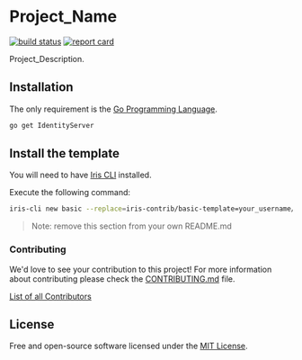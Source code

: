 # Project_Name

[![build status](https://img.shields.io/travis/iris-contrib/basic-template/master.svg?style=for-the-badge&logo=travis)](https://travis-ci.org/iris-contrib/basic-template) [![report card](https://img.shields.io/badge/report%20card-a%2B-ff3333.svg?style=for-the-badge)](https://goreportcard.com/report/IdentityServer)

Project_Description.

## Installation

The only requirement is the [Go Programming Language](https://golang.org/dl).

```sh
go get IdentityServer
```

## Install the template

You will need to have [Iris CLI](https://github.com/kataras/iris-cli) installed.

Execute the following command:
```sh
iris-cli new basic --replace=iris-contrib/basic-template=your_username/repo
```

> Note: remove this section from your own README.md

### Contributing

We'd love to see your contribution to this project! For more information about contributing please check the [CONTRIBUTING.md](CONTRIBUTING.md) file.

[List of all Contributors](https://IdentityServer/graphs/contributors)

## License

Free and open-source software licensed under the [MIT License](LICENSE).
